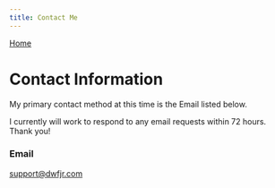 ```yaml
---
title: Contact Me
---
```


[Home](../)
# Contact Information

My primary contact method at this time is the Email listed below.

I currently will work to respond to any email requests within 72 hours.\
Thank you!

### Email
[support@dwfjr.com](mailto:support@dwfjr.com)
